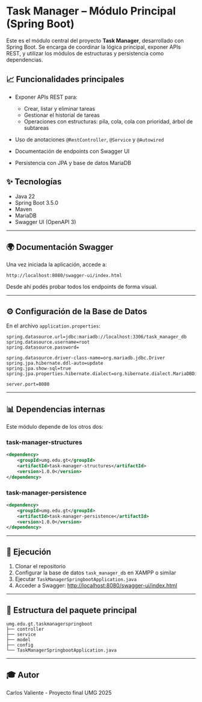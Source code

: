 # Task Manager – Módulo Principal (Spring Boot)

Este es el módulo central del proyecto **Task Manager**, desarrollado con Spring Boot. Se encarga de coordinar la lógica principal, exponer APIs REST, y utilizar los módulos de estructuras y persistencia como dependencias.

## 📈 Funcionalidades principales

* Exponer APIs REST para:

  * Crear, listar y eliminar tareas
  * Gestionar el historial de tareas
  * Operaciones con estructuras: pila, cola, cola con prioridad, árbol de subtareas
* Uso de anotaciones `@RestController`, `@Service` y `@Autowired`
* Documentación de endpoints con Swagger UI
* Persistencia con JPA y base de datos MariaDB

## ✨ Tecnologías

* Java 22
* Spring Boot 3.5.0
* Maven
* MariaDB
* Swagger UI (OpenAPI 3)

---

## 🌍 Documentación Swagger

Una vez iniciada la aplicación, accede a:

```
http://localhost:8080/swagger-ui/index.html
```

Desde ahí podés probar todos los endpoints de forma visual.

---

## ⚙️ Configuración de la Base de Datos

En el archivo `application.properties`:

```properties
spring.datasource.url=jdbc:mariadb://localhost:3306/task_manager_db
spring.datasource.username=root
spring.datasource.password=

spring.datasource.driver-class-name=org.mariadb.jdbc.Driver
spring.jpa.hibernate.ddl-auto=update
spring.jpa.show-sql=true
spring.jpa.properties.hibernate.dialect=org.hibernate.dialect.MariaDBDialect

server.port=8080
```

---

## 📊 Dependencias internas

Este módulo depende de los otros dos:

### task-manager-structures

```xml
<dependency>
    <groupId>umg.edu.gt</groupId>
    <artifactId>task-manager-structures</artifactId>
    <version>1.0.0</version>
</dependency>
```

### task-manager-persistence

```xml
<dependency>
    <groupId>umg.edu.gt</groupId>
    <artifactId>task-manager-persistence</artifactId>
    <version>1.0.0</version>
</dependency>
```

---

## 🚀 Ejecución

1. Clonar el repositorio
2. Configurar la base de datos `task_manager_db` en XAMPP o similar
3. Ejecutar `TaskManagerSpringbootApplication.java`
4. Acceder a Swagger: [http://localhost:8080/swagger-ui/index.html](http://localhost:8080/swagger-ui/index.html)

---

## 📖 Estructura del paquete principal

```
umg.edu.gt.taskmanagerspringboot
├── controller
├── service
├── model
├── config
└── TaskManagerSpringbootApplication.java
```

---

## 🎓 Autor

Carlos Valiente - Proyecto final UMG 2025
